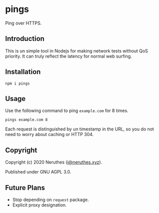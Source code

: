 # pings

Ping over HTTPS.

## Introduction

This is un simple tool in Nodejs for making network tests without QoS priority. It can truly reflect the latency for normal web surfing.

## Installation

```
npm i pings
```

## Usage

Use the following command to ping `example.com` for 8 times.

```
pings example.com 8
```

Each request is distinguished by un timestamp in the URL, so you do not need to worry about caching or HTTP 304.

## Copyright

Copyright (c) 2020 Neruthes (i@neruthes.xyz).

Published under GNU AGPL 3.0.

## Future Plans

- Stop depending on `request` package.
- Explicit proxy designation.
